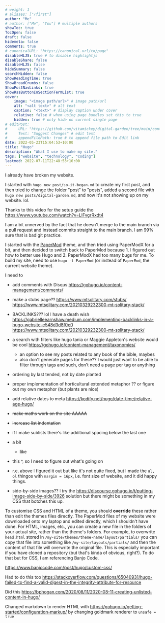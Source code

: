 ```yaml
---
# weight: 1
# aliases: ["/first"]
author: "Me"
# author: ["Me", "You"] # multiple authors
showToc: true
TocOpen: false
draft: false
hidemeta: false
comments: true
# canonicalURL: "https://canonical.url/to/page"
disableHLJS: true # to disable highlightjs
disableShare: false
disableHLJS: false
hideSummary: false
searchHidden: false
ShowReadingTime: true
ShowBreadCrumbs: false
ShowPostNavLinks: true
ShowRssButtonInSectionTermList: true
cover:
    image: "<image path/url>" # image path/url
    alt: "<alt text>" # alt text
    caption: "<text>" # display caption under cover
    relative: false # when using page bundles set this to true
    hidden: true # only hide on current single page
# editPost:
#     URL: "https://github.com/vitamickey/digital-garden/tree/main/content"
#     Text: "Suggest Changes" # edit text
#     appendFilePath: true # to append file path to Edit link
date: 2022-05-23T15:04:53+10:00
title: "Hugo"
description: "What I use to make my site."
tags: ["website", "technology", "coding"]
lastmod: 2022-07-11T22:48:53+10:00
---
```


I already have broken my website. 

I started with `hugo new post/so-it-began.md` to create my first post, and then tried to change the folder "post" to "posts", added a second file with `hugo new posts/digital-garden.md`, and now it's not showing up on my website. lol.

Thanks to this video for the setup guide tho
https://www.youtube.com/watch?v=LIFvgrRxdt4

I am a bit unnerved by the fact that he doesn't merge to the main branch via a pull request and instead commits straight to the main branch. I am 99% sure that is bad git practice. 

I started with the [PaperMod](https://github.com/adityatelange/hugo-PaperMod) theme, and then tried using PaperModX for a bit, and then decided to switch back to PaperMod because 1. I figured out how to better use Hugo and 2. PaperModX had too many bugs for me. 
To build my site, need to use `hugo -t PaperMod` (or instead of `PaperMod`, the current website theme).

I need to
- add comments with Disqus https://gohugo.io/content-management/comments/
- make a stubs page?? https://www.mtsolitary.com/stubs/ https://www.mtsolitary.com/20210329232300-mt-solitary-stack/
- BACKLINKS??? lol I have a death wish https://gabrielleearnshaw.medium.com/implementing-backlinks-in-a-hugo-website-e548d3d8f0e0 https://www.mtsolitary.com/20210329232300-mt-solitary-stack/ 
- a search with filters like hugo tania or Maggie Appleton's website would be cool https://gohugo.io/content-management/taxonomies/
    - an option to see my posts related to any book of the bible, maybes
    - also don't generate pages for these?? I would just want to be able to filter through tags and such, don't need a page per tag or anything
- ordering by last tended, not by date planted
- proper implementation of horticultural extended metaphor ?? or figure out my own metaphor (but plants are nice)
- add relative dates to meta https://kodify.net/hugo/date-time/relative-age-hugo/
- ~~make maths work on the site AAAAA~~
- ~~increase list indentation~~ 
- if I make sublists there's like additional spacing below the last one

- a bit
    - like
- this ^, so I need to figure out what's going on
- r.e. above I figured it out but like it's not quite fixed, but I made the `ul, ol` thingos with `margin = 16px`, i.e. font size of website, and it did happy things.
- side-by-side images?? I try the https://discourse.gohugo.io/t/putting-image-side-by-side/3926 solution but there might be something in my CSS that botches this up.



To customise CSS and HTML of a theme, you should **override** these rather than edit the themes files directly. The PaperMod files of my website were downloaded onto my laptop and edited directly, which I shouldn't have done. For HTML, images, etc., you can create a new file in the folders of your actual site, rather than the theme's folders. For example, to overwrite `head.html` stored in `/my-site/themes/theme-name/layout/partials/` you can copy that file into something like `/my-site/layouts/partials/` and then the content of that file will overwrite the original file. This is especially important if you have cloned a repository (but that's kinda of obvious, right?). To do that but for CSS, I am referencing Banjo Code. 

https://www.banjocode.com/post/hugo/custom-css/

Had to do this too
https://stackoverflow.com/questions/65040931/hugo-failed-to-find-a-valid-digest-in-the-integrity-attribute-for-resource

Did this
https://bphogan.com/2020/08/11/2020-08-11-creating-unlisted-content-in-hugo/

Changed markdown to render HTML with https://gohugo.io/getting-started/configuration-markup/ by changing goldmark renderer to `unsafe = true`
